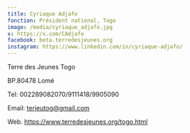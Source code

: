 ```yaml
---
title: Cyriaque Adjafo
fonction: Président national, Togo
image: /media/cyriaque_adjafo.jpg
x: https://x.com/CAdjafo
facebook: beta.terredesjeunes.org
instagram: https://www.linkedin.com/in/cyriaque-adjafo/
---
```

Terre des Jeunes Togo

BP.80478 Lomé

Tel: 002289082070/9111418/9905090

Email: terjeutog@gmail.com

Web. https://www.terredesjeunes.org/togo.html
